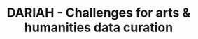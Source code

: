 ---
abstract: null
creators:
- Ellen Willemse
date: null
document_url: https://services.phaidra.univie.ac.at/api/object/o:294515/download
grand_parent: iPRES
institutions: []
keywords:
- beijing
landing_page_url: https://phaidra.univie.ac.at/o:294515
language: eng
layout: publication
license: CC BY-SA 3.0 AT
notes_url: null
parent: iPRES 2007
publication_type: presentation
size: 412989
slides_url: null
source_name: iPRES
stream_url: null
title: DARIAH - Challenges for arts & humanities data curation
year: 2007
---